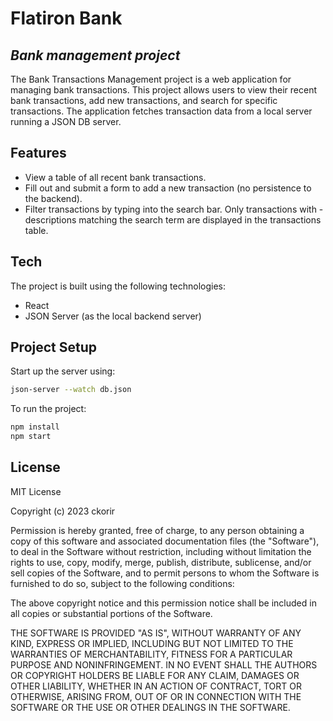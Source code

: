 # Flatiron Bank
## _Bank management project_

The Bank Transactions Management project is a web application for managing bank transactions. This project allows users to view their recent bank transactions, add new transactions, and search for specific transactions. The application fetches transaction data from a local server running a JSON DB server.

## Features

- View a table of all recent bank transactions.
- Fill out and submit a form to add a new transaction (no persistence to the backend).
- Filter transactions by typing into the search bar. Only transactions with - descriptions matching the search term are displayed in the transactions table.

## Tech

The project is built using the following technologies:

- React
- JSON Server (as the local backend server)

## Project Setup

Start up the server using:

```sh
json-server --watch db.json
```

To run the project:

```sh
npm install
npm start
```

## License
MIT License

Copyright (c) 2023 ckorir

Permission is hereby granted, free of charge, to any person obtaining a copy
of this software and associated documentation files (the "Software"), to deal
in the Software without restriction, including without limitation the rights
to use, copy, modify, merge, publish, distribute, sublicense, and/or sell
copies of the Software, and to permit persons to whom the Software is
furnished to do so, subject to the following conditions:

The above copyright notice and this permission notice shall be included in all
copies or substantial portions of the Software.

THE SOFTWARE IS PROVIDED "AS IS", WITHOUT WARRANTY OF ANY KIND, EXPRESS OR
IMPLIED, INCLUDING BUT NOT LIMITED TO THE WARRANTIES OF MERCHANTABILITY,
FITNESS FOR A PARTICULAR PURPOSE AND NONINFRINGEMENT. IN NO EVENT SHALL THE
AUTHORS OR COPYRIGHT HOLDERS BE LIABLE FOR ANY CLAIM, DAMAGES OR OTHER
LIABILITY, WHETHER IN AN ACTION OF CONTRACT, TORT OR OTHERWISE, ARISING FROM,
OUT OF OR IN CONNECTION WITH THE SOFTWARE OR THE USE OR OTHER DEALINGS IN THE
SOFTWARE.

